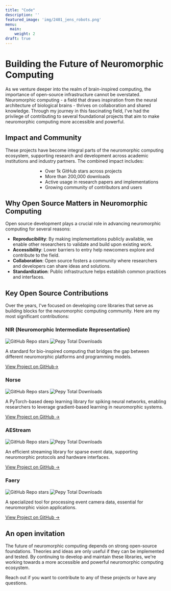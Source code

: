 ```yaml
---
title: "Code"
description: ''
featured_image: 'img/2401_jens_robots.png'
menu:
  main:
    weight: 2
draft: true
---
```


# Building the Future of Neuromorphic Computing


As we venture deeper into the realm of brain-inspired computing, the importance of open-source infrastructure cannot be overstated. Neuromorphic computing - a field that draws inspiration from the neural architecture of biological brains - thrives on collaboration and shared knowledge. Through my journey in this fascinating field, I've had the privilege of contributing to several foundational projects that aim to make neuromorphic computing more accessible and powerful.

## Impact and Community

These projects have become integral parts of the neuromorphic computing ecosystem, supporting research and development across academic institutions and industry partners. The combined impact includes:

<div style="text-align: left; margin-left: 20%;">

- Over 1k GitHub stars across projects
- More than 200,000 downloads
- Active usage in research papers and implementations
- Growing community of contributors and users

</div>

## Why Open Source Matters in Neuromorphic Computing

<div style="text-align: left;">

Open source development plays a crucial role in advancing neuromorphic computing for several reasons:

* **Reproducibility**: By making implementations publicly available, we enable other researchers to validate and build upon existing work.
* **Accessibility**: Lower barriers to entry help newcomers explore and contribute to the field.
* **Collaboration**: Open source fosters a community where researchers and developers can share ideas and solutions.
* **Standardization**: Public infrastructure helps establish common practices and interfaces.

</div>

## Key Open Source Contributions

Over the years, I've focused on developing core libraries that serve as building blocks for the neuromorphic computing community. Here are my most significant contributions:

<div class="flex flex-wrap justify-between items-start mv4">

<div class="w-100 w-50-l pl3-l mb4">
<h3 class="f4 mb2">NIR (Neuromorphic Intermediate Representation)</h3>
<p class="f6 gray mb2"><img alt="GitHub Repo stars" src="https://img.shields.io/github/stars/neuromorphs/nir?style=flat-square" style="vertical-align: middle;">
<img alt="Pepy Total Downloads" src="https://img.shields.io/pepy/dt/nir?style=flat-square" style="vertical-align: middle;"></p>
<p>A standard for bio-inspired computing that bridges the gap between different neuromorphic platforms and programming models.</p>
<a href="https://github.com/neuromorphs/NIR" class="link blue hover-dark-blue">View Project on GitHub→</a>
</div>

<div class="w-100 w-50-l pr3-l mb4">
<h3 class="f4 mb2">Norse</h3>
<p class="f6 gray mb2"><img alt="GitHub Repo stars" src="https://img.shields.io/github/stars/norse/norse?style=flat-square" style="vertical-align: middle;">
<img alt="Pepy Total Downloads" src="https://img.shields.io/pepy/dt/norse?style=flat-square" style="vertical-align: middle;"></p>
<p>A PyTorch-based deep learning library for spiking neural networks, enabling researchers to leverage gradient-based learning in neuromorphic systems.</p>
<a href="https://github.com/norse/norse" class="link blue hover-dark-blue">View Project on GitHub →</a>
</div>

<div class="w-100 w-50-l pr3-l mb4">
<h3 class="f4 mb2">AEStream</h3>
<p class="f6 gray mb2"><img alt="GitHub Repo stars" src="https://img.shields.io/github/stars/aestream/aestream?style=flat-square" style="vertical-align: middle;">
<img alt="Pepy Total Downloads" src="https://img.shields.io/pepy/dt/aestream?style=flat-square" style="vertical-align: middle;"></p>
<p>An efficient streaming library for sparse event data, supporting neuromorphic protocols and hardware interfaces.</p>
<a href="https://github.com/aestream/aestream" class="link blue hover-dark-blue">View Project on GitHub →</a>
</div>

<div class="w-100 w-50-l pl3-l mb4">
<h3 class="f4 mb2">Faery</h3>
<p class="f6 gray mb2"><img alt="GitHub Repo stars" src="https://img.shields.io/github/stars/aestream/faery?style=flat-square" style="vertical-align: middle;">
<img alt="Pepy Total Downloads" src="https://img.shields.io/pepy/dt/faery?style=flat-square" style="vertical-align: middle;"></p>
<p>A specialized tool for processing event camera data, essential for neuromorphic vision applications.</p>
<a href="https://github.com/norse/faery" class="link blue hover-dark-blue">View Project on GitHub →</a>
</div>

</div>

## An open invitation

The future of neuromorphic computing depends on strong open-source foundations.
Theories and ideas are only useful if they can be implemented and tested.
By continuing to develop and maintain these libraries, we're working towards a more accessible and powerful neuromorphic computing ecosystem.

Reach out if you want to contribute to any of these projects or have any questions.

